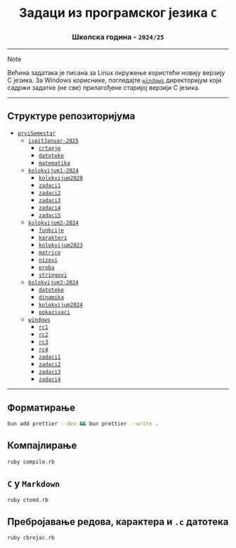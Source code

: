 # <p align="center">Задаци из програмског језика `C`</p>

### <p align="center">Школска година - `2024/25`</p>

---

> [!NOTE]
> Већина задатака је писана за Linux окружење користећи новију верзију C језика. 
> За Windows кориснике, погледајте [`windows`](prviSemestar-2024/windows/) директоријум који садржи задатке (не све) прилагођене старијој верзији C језика.

---

## Структуре репозиторијума

- [`prviSemestar`](prviSemestar-2024/)
  - [`ispitJanuar-2025`](prviSemestar-2024/ispitJanuar-2025/)
    - [`crtanje`](prviSemestar-2024/ispit_januar/crtanje/)
    - [`datoteke`](prviSemestar-2024/ispit_januar/datoteke/)
    - [`matematika`](prviSemestar-2024/ispit_januar/matematika/)
  - [`kolokvijum1-2024`](prviSemestar-2024/kolokvijum1-2024/)
    - [`kolokvijum2020`](prviSemestar-2024/kolokvijum1-2024/kolokvijum2020/)
    - [`zadaci1`](prviSemestar-2024/kolokvijum1-2024/zadaci1/)
    - [`zadaci2`](prviSemestar-2024/kolokvijum1-2024/zadaci2/)
    - [`zadaci3`](prviSemestar-2024/kolokvijum1-2024/zadaci3/)
    - [`zadaci4`](prviSemestar-2024/kolokvijum1-2024/zadaci4/)
    - [`zadaci5`](prviSemestar-2024/kolokvijum1-2024/zadaci5/)
  - [`kolokvijum2-2024`](prviSemestar-2024/kolokvijum2-2024/)
    - [`funkcije`](prviSemestar-2024/kolokvijum2-2024/funkcije/)
    - [`karakteri`](prviSemestar-2024/kolokvijum2-2024/karakteri/)
    - [`kolokvijum2023`](prviSemestar-2024/kolokvijum2-2024/kolokvijum2023/)
    - [`matrice`](prviSemestar-2024/kolokvijum2-2024/matrice/)
    - [`nizovi`](prviSemestar-2024/kolokvijum2-2024/nizovi/)
    - [`proba`](prviSemestar-2024/kolokvijum2-2024/proba/)
    - [`stringovi`](prviSemestar-2024/kolokvijum2-2024/stringovi/)
  - [`kolokvijum3-2024`](prviSemestar-2024/kolokvijum3-2024/)
    - [`datoteke`](prviSemestar-2024/kolokvijum3-2024/datoteke/)
    - [`dinamika`](prviSemestar-2024/kolokvijum3-2024/dinamika/)
    - [`kolokvijum2024`](prviSemestar-2024/kolokvijum3-2024/kolokvijum2024/)
    - [`pokazivaci`](prviSemestar-2024/kolokvijum3-2024/pokazivaci/)
  - [`windows`](prviSemestar-2024/windows/)
    - [`rc1`](prviSemestar-2024/windows/rc1/)
    - [`rc2`](prviSemestar-2024/windows/rc2/)
    - [`rc3`](prviSemestar-2024/windows/rc3/)
    - [`rc4`](prviSemestar-2024/windows/rc4/)
    - [`zadaci1`](prviSemestar-2024/windows/zadaci1/)
    - [`zadaci2`](prviSemestar-2024/windows/zadaci2/)
    - [`zadaci3`](prviSemestar-2024/windows/zadaci3/)
    - [`zadaci4`](prviSemestar-2024/windows/zadaci4/)

---

## Форматирање

```bash
bun add prettier --dev && bun prettier --write .
```

## Компајлирање

```bash
ruby compile.rb
```

## `C` у `Markdown`

```bash
ruby ctomd.rb
```

## Пребројавање редова, карактера и `.c` датотека

```bash
ruby cbrojac.rb
```

